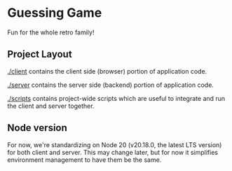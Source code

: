 # Guessing Game

Fun for the whole retro family!

## Project Layout

[./client](./client) contains the client side (browser) portion of application code.

[./server](./server) contains the server side (backend) portion of application code.

[./scripts](./scripts) contains project-wide scripts which are useful to integrate and run the client and server together.

## Node version

For now, we're standardizing on Node 20 (v20.18.0, the latest LTS version) for 
both client and server. This may change later, but for now it simplifies 
environment management to have them be the same.